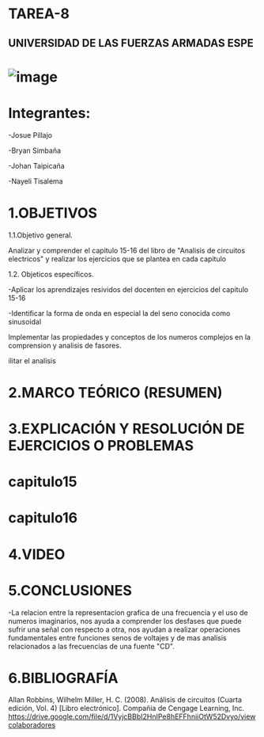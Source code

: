 # TAREA-8
## UNIVERSIDAD DE LAS FUERZAS ARMADAS ESPE




# ![image](https://user-images.githubusercontent.com/85320165/131928765-646e56f8-d0ec-4b4d-b5b4-c597dd0b64cc.png)

# Integrantes:

-Josue Pillajo

-Bryan Simbaña

-Johan Taipicaña

-Nayeli Tisalema

# 1.OBJETIVOS

1.1.Objetivo general.

Analizar y comprender el capitulo  15-16 del libro de "Analisis de circuitos electricos" y realizar los ejercicios que se plantea en cada capitulo

1.2. Objeticos específicos.

-Aplicar los aprendizajes resividos del docenten en  ejercicios del capitulo 15-16

-Identificar la forma de onda en especial la del seno conocida como sinusoidal

Implementar las propiedades y conceptos de los numeros complejos en la comprension y analisis de fasores.


ilitar el analisis

# 2.MARCO TEÓRICO (RESUMEN)



# 3.EXPLICACIÓN Y RESOLUCIÓN DE EJERCICIOS O PROBLEMAS

# capitulo15


# capitulo16

# 4.VIDEO



# 5.CONCLUSIONES
-La relacion entre la representacion grafica de una frecuencia y el uso de numeros imaginarios, nos ayuda a comprender los desfases que puede sufrir una señal con respecto a otra, nos ayudan a realizar operaciones fundamentales entre funciones senos de voltajes y de mas analisis relacionados a las frecuencias de una fuente "CD".



# 6.BIBLIOGRAFÍA
Allan Robbins, Wilhelm Miller, H. C. (2008). Análisis de circuitos (Cuarta edición, Vol. 4) [Libro electrónico]. Compañia de Cengage Learning, Inc. https://drive.google.com/file/d/1VyjcBBbI2HnIPe8hEFFhniiOtW52Dvyo/viewcolaboradores





